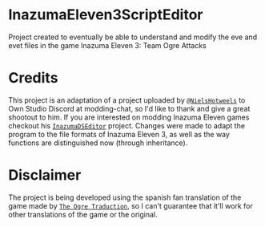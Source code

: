 # InazumaEleven3ScriptEditor
Project created to eventually be able to understand and modify the eve and evet files in the game Inazuma Eleven 3: Team Ogre Attacks

# Credits
This project is an adaptation of a project uploaded by [`@NielsHotweels`](https://github.com/NielsHotweels) to Own Studio Discord at modding-chat, so I'd like to thank and give a great shootout to him. If you are interested on modding Inazuma Eleven games checkout his [`InazumaDSEditor`](https://github.com/NielsHotweels/InazumaDSEditor) project. Changes were made to adapt the program to the file formats of Inazuma Eleven 3, as well as the way functions are distinguished now (through inheritance).

# Disclaimer
The project is being developed using the spanish fan translation of the game made by [`The Ogre Traduction`](https://twitter.com/ogretraduction), so I can't guarantee that it'll work for other translations of the game or the original.
